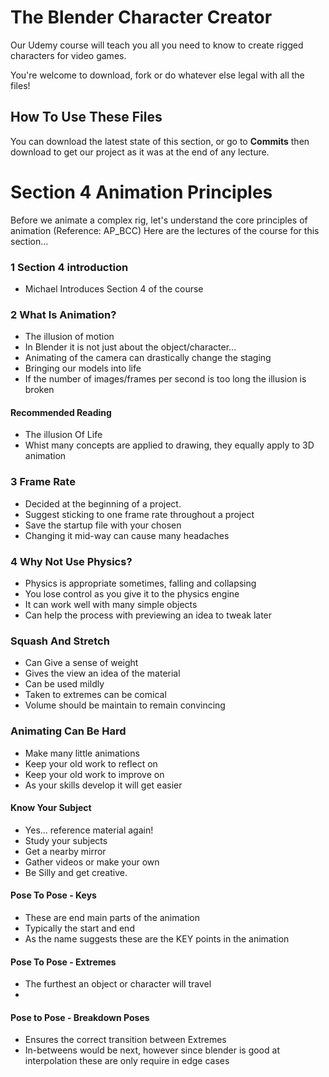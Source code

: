 # The Blender Character Creator
Our Udemy course will teach you all you need to know to create rigged characters for video games.

You're welcome to download, fork or do whatever else legal with all the files!

## How To Use These Files
You can download the latest state of this section, or go to **Commits** then download to get our project as it was at the end of any lecture.

# Section 4 Animation Principles
Before we animate a complex rig, let's understand the core principles of animation (Reference: AP_BCC)
Here are the lectures of the course for this section...

### 1 Section 4 introduction
+ Michael Introduces Section 4 of the course

### 2 What Is Animation?
+ The illusion of motion
+ In Blender it is not just about the object/character...
+ Animating of the camera can drastically change the staging
+ Bringing our models into life
+ If the number of images/frames per second is too long the illusion is broken
#### Recommended Reading
+ The illusion Of Life
+ Whist many concepts are applied to drawing, they equally apply to 3D animation

### 3 Frame Rate
+ Decided at the beginning of a project.
+ Suggest sticking to one frame rate throughout a project
+ Save the startup file with your chosen
+ Changing it mid-way can cause many headaches

### 4 Why Not Use Physics?
+ Physics is appropriate sometimes, falling and collapsing
+ You lose control as you give it to the physics engine
+ It can work well with many simple objects
+ Can help the process with previewing an idea to tweak later

### Squash And Stretch
+ Can Give a sense of weight
+ Gives the view an idea of the material
+ Can be used mildly
+ Taken to extremes can be comical
+ Volume should be maintain to remain convincing

### Animating Can Be Hard
+ Make many little animations
+ Keep your old work to reflect on
+ Keep your old work to improve on
+ As your skills develop it will get easier

#### Know Your Subject
+ Yes... reference material again!
+ Study your subjects
+ Get a nearby mirror
+ Gather videos or make your own
+ Be Silly and get creative.


#### Pose To Pose - Keys
+ These are end main parts of the animation
+ Typically the start and end
+ As the name suggests these are the KEY points in the animation
#### Pose To Pose - Extremes
+ The furthest an object or character will travel
+
#### Pose to Pose - Breakdown Poses
+ Ensures the correct transition between Extremes
+ In-betweens would be next, however since blender is good at interpolation these are only require in edge cases
